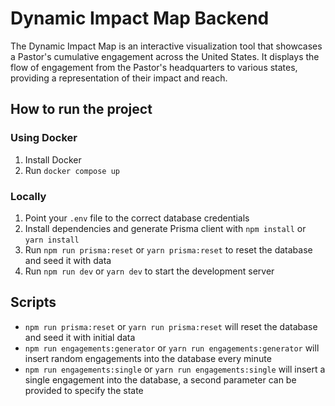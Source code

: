 # Dynamic Impact Map Backend

The Dynamic Impact Map is an interactive visualization tool that showcases a Pastor's cumulative engagement across the United States. It displays the flow of engagement from the Pastor's headquarters to various states, providing a representation of their impact and reach.

## How to run the project

### Using Docker

1. Install Docker
2. Run `docker compose up`

### Locally

1. Point your `.env` file to the correct database credentials
2. Install dependencies and generate Prisma client with `npm install` or `yarn install`
3. Run `npm run prisma:reset` or `yarn prisma:reset` to reset the database and seed it with data
4. Run `npm run dev` or `yarn dev` to start the development server

## Scripts

- `npm run prisma:reset` or `yarn run prisma:reset` will reset the database and seed it with initial data
- `npm run engagements:generator` or `yarn run engagements:generator` will insert random engagements into the database every minute
- `npm run engagements:single` or `yarn run engagements:single` will insert a single engagement into the database, a second parameter can be provided to specify the state
